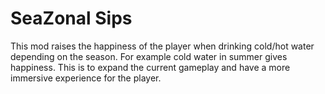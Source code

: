 # SeaZonal Sips
This mod raises the happiness of the player when drinking cold/hot water depending on the season. For example cold water in summer gives happiness. This is to expand the current gameplay and have a more immersive experience for the player.
